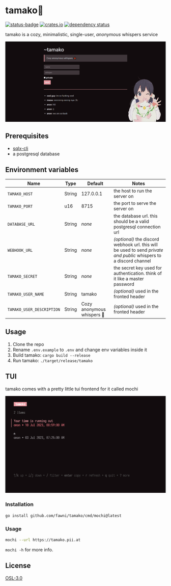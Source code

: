 # tamako🐞

[![status-badge](https://ci.codeberg.org/api/badges/12523/status.svg)](https://ci.codeberg.org/repos/12523)
[![crates.io](https://img.shields.io/crates/v/tamako.svg)](https://crates.io/crates/tamako)
[![dependency status](https://deps.rs/repo/codeberg/fawn/tamako/status.svg)](https://deps.rs/repo/codeberg/fawn/tamako)

tamako is a cozy, minimalistic, single-user, _anonymous_ whispers service

![scrot](meta/scrot.png)

## Prerequisites

- [sqlx-cli](https://crates.io/crates/sqlx-cli)
- a postgresql database

## Environment variables

| Name                      | Type   | Default                   | Notes                                                                                                              |
| ------------------------- | ------ | ------------------------- | ------------------------------------------------------------------------------------------------------------------ |
| `TAMAKO_HOST`             | String | 127.0.0.1                 | the host to run the server on                                                                                      |
| `TAMAKO_PORT`             | u16    | 8715                      | the port to serve the server on                                                                                    |
| `DATABASE_URL`            | String | _none_                    | the database url. this should be a valid postgresql connection url                                                 |
| `WEBHOOK_URL`             | String | _none_                    | _(optional)_ the discord webhook url. this will be used to send _private and public_ whispers to a discord channel |
| `TAMAKO_SECRET`           | String | _none_                    | the secret key used for authentication. think of it like a master password                                         |
| `TAMAKO_USER_NAME`        | String | tamako                    | _(optional)_ used in the fronted header                                                                            |
| `TAMAKO_USER_DESCRIPTION` | String | Cozy anonymous whispers 🐞 | _(optional)_ used in the fronted header                                                                            |

## Usage

1. Clone the repo
2. Rename `.env.example` to `.env` and change env variables inside it
3. Build tamako: `cargo build --release`
4. Run tamako: `./target/release/tamako`

## TUI

tamako comes with a pretty little tui frontend for it called mochi

![mochi](meta/mochi.png)

### Installation

```sh
go install github.com/fawni/tamako/cmd/mochi@latest
```
### Usage

```sh
mochi --url https://tamako.pii.at
```

`mochi -h` for more info.

## License

[OSL-3.0](LICENSE)